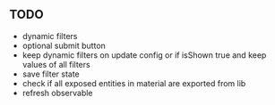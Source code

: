 ## TODO

- dynamic filters
- optional submit button
- keep dynamic filters on update config or if isShown true and keep values of all filters
- save filter state
- check if all exposed entities in material are exported from lib
- refresh observable
